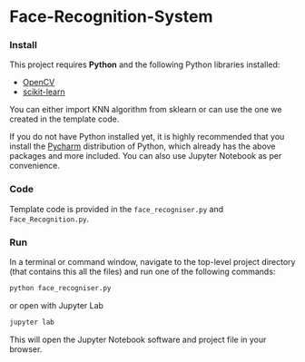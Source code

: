 # Face-Recognition-System


### Install

This project requires **Python** and the following Python libraries installed:

- [OpenCV](https://opencv.org/)
- [scikit-learn](https://scikit-learn.org/)

You can either import KNN algorithm from sklearn or can use the one we created in the template code.

If you do not have Python installed yet, it is highly recommended that you install the [Pycharm](https://www.jetbrains.com/pycharm/) distribution of Python, which already has the above packages and more included. You can also use Jupyter Notebook as per convenience.

### Code

Template code is provided in the `face_recogniser.py` and `Face_Recognition.py`. 

### Run

In a terminal or command window, navigate to the top-level project directory (that contains this all the files) and run one of the following commands:

```bash
python face_recogniser.py
```  
or open with Jupyter Lab
```bash
jupyter lab
```

This will open the Jupyter Notebook software and project file in your browser.
